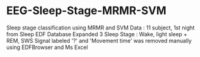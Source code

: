 # EEG-Sleep-Stage-MRMR-SVM
Sleep stage classification using MRMR and SVM
Data : 11 subject, 1st night from Sleep EDF Database Expanded
3 Sleep Stage : Wake, light sleep + REM, SWS
Signal labeled '?' and 'Movement time' was removed manually using EDFBrowser and Ms Excel
